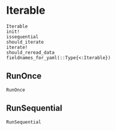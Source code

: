 Iterable
========
```@docs
Iterable
init!
issequential
should_iterate
iterate!
should_reread_data
fieldnames_for_yaml(::Type{<:Iterable})
```

## RunOnce
```@docs
RunOnce
```

## RunSequential
```@docs
RunSequential
```

